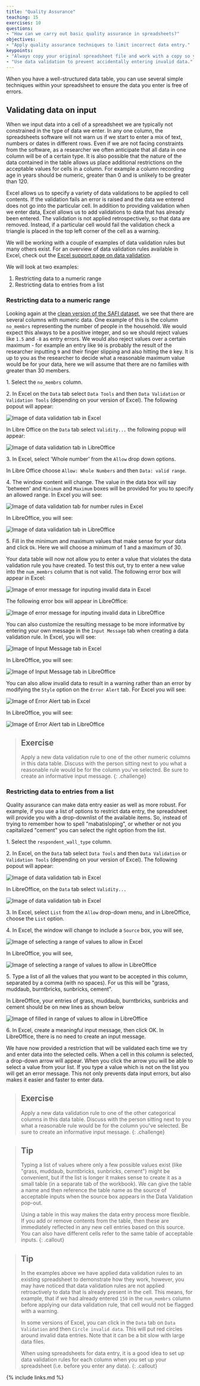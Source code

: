 ```yaml
---
title: "Quality Assurance"
teaching: 15
exercises: 10
questions:
- "How can we carry out basic quality assurance in spreadsheets?"
objectives:
- "Apply quality assurance techniques to limit incorrect data entry."
keypoints:
- "Always copy your original spreadsheet file and work with a copy so you don't affect the raw data."
- "Use data validation to prevent accidentally entering invalid data."
---
```


When you have a well-structured data table, you can use several simple
techniques within your spreadsheet to ensure the data you enter is
free of errors. 

## Validating data on input

When we input data into a cell of a spreadsheet we are typically not constrained in the type of data we enter.
In any one column, the spreadsheets software will not warn us if we start to enter a mix of text, numbers or dates in different rows.
Even if we are not facing constraints from the software, as a researcher we often anticipate that all data in one column will be of a certain type.
It is also possible that the nature of the data contained in the table allows us place additional restrictions on the acceptable values for cells in a column.
For example a column recording age in years should be numeric, greater than 0 and is unlikely to be greater than 120.

Excel allows us to specify a variety of data validations to be applied to cell contents.
If the validation fails an error is raised and the data we entered does not go into the particular cell.
In addition to providing validation when we enter data, Excel allows us to add validations to data that has already been entered.
The validation is not applied retrospectively, so that data are removed.
Instead, if a particular cell would fail the validation check a triangle is placed in the top left corner of the cell as a warning.

We will be working with a couple of examples of data validation
rules but many others exist. For an overview of data validation rules
available in Excel, check out the [Excel support page on data validation](https://support.office.com/en-us/article/Apply-data-validation-to-cells-29FECBCC-D1B9-42C1-9D76-EFF3CE5F7249). 

We will look at two examples: 

1. Restricting data to a numeric range
2. Restricting data to entries from a list

### Restricting data to a numeric range

Looking again at the [clean version of the SAFI
dataset](https://ndownloader.figshare.com/files/11492171), we see that there are
several columns with numeric data. One example of this is the column `no_membrs`
representing the number of people in the household. We would expect this always
to be a positive integer, and so we should reject values like `1.5` and `-8` as
entry errors. We would also reject values over a certain maximum - for example
an entry like `90` is probably the result of the researcher inputting `9` and
their finger slipping and also hitting the `0` key. It is up to you as the
researcher to decide what a reasonable maximum value would be for your data,
here we will assume that there are no families with greater than 30 members.


1\. Select the `no_membrs` column.

2\. In Excel on the `Data` tab select `Data Tools` and then `Data Validation` or `Validation Tools` (depending on your version of Excel). The following popout will appear: 

![Image of data validation tab in Excel](../fig/data-validation-tab.png)

In Libre Office on the `Data` tab select `Validity...` the following popup will appear:

![Image of data validation tab in LibreOffice](../fig/data-validation-tab-LibreOffice.png)

3\. In Excel, select 'Whole number' from the `Allow` drop down options.

In Libre Office choose `Allow: Whole Numbers` and then `Data: valid range`.
 
4\. The window content will change.
The value in the data box will say 'between' and `Minimum` and `Maximum` boxes will be provided for you to specify an allowed range. 
In Excel you will see:

![Image of data validation tab for number rules in Excel](../fig/data-validation-numbers.png)

In LibreOffice, you will see:

![Image of data validation tab in LibreOffice](../fig/data-validation-numbers-LibreOffice.png)


5\. Fill in the minimum and maximum values that make sense for your data and click `Ok`. Here we will choose a minimum of 1 and a maximum of 30.

Your data table will now not allow you to enter a value that violates
the data validation rule you have created. To test this out, try 
to enter a new value into the `num_membrs` column that is not valid.
The following error box will appear in Excel: 

![Image of error message for inputing invalid data in Excel](../fig/error-invalid-data.png)

The following error box will appear in LibreOffice: 

![Image of error message for inputing invalid data in LibreOffice](../fig/error-invalid-data-LibreOffice.png)

You can also customize the resulting message to be more informative by entering
your own message in the `Input Message` tab when creating a data validation rule.
In Excel, you will see:

![Image of Input Message tab in Excel](../fig/input_message.png)

In LibreOffice, you will see:

![Image of Input Message tab in LibreOffice](../fig/input_message_LibreOffice.png)

You can also allow invalid data to result in a warning rather than an error by modifying the `Style`
option on the `Error Alert` tab. For Excel you will see:

![Image of Error Alert tab in Excel](../fig/error_alert.png)

In LibreOffice, you will see:

![Image of Error Alert tab in LibreOffice](../fig/error_alert_LibreOffice.png)

> ## Exercise
> Apply a new data validation rule to one of the other numeric 
> columns in this data table. Discuss with the person sitting next
> to you what a reasonable rule would be for the column you've selected. Be sure to create an informative input message. 
{: .challenge}

### Restricting data to entries from a list

Quality assurance can make data entry easier as well as more robust. For
example, if you use a list of options to restrict data entry, the spreadsheet
will provide you with a drop-downlist of the available items. So, instead of
trying to remember how to spell "mabatisloping", or whether or not you capitalized "cement" you can select the
right option from the list.

1\. Select the `respondent_wall_type` column.

2\. In Excel, on the `Data` tab select `Data Tools` and then `Data Validation` or `Validation Tools` (depending on your version of Excel). The following popout will appear: 

![Image of data validation tab in Excel](../fig/data-validation-tab.png)

In LibreOffice, on the `Data` tab select `Validity...`

![Image of data validation tab in Excel](../fig/data-validation-tab-LibreOffice.png)

3\. In Excel, select `List` from the `Allow` drop-down menu, and in LibreOffice, choose the `List` option.

4\. In Excel, the window will change to include a `Source` box, you will see,

![Image of selecting a range of values to allow in Excel](../fig/select-range-of-values.png)

In LibreOffice, you will see,

![Image of selecting a range of values to allow in LibreOffice](../fig/select-range-of-values-LibreOffice.png)

5\. Type a list of all the values that you want to be accepted in this column, separated by a comma (with no spaces). For us this will be "grass, muddaub, burntbricks, sunbricks, cement". 

In LibreOffice, your entries of grass, muddaub, burntbricks, sunbricks and cement should be on new lines as shown below

![Image of filled in range of values to allow in LibreOffice](../fig/filled-range-of-values-LibreOffice.png)


6\. In Excel, create a meaningful input message, then click OK. In LibreOffice, there is no need to create an input message.

We have now provided a restriction that will be validated each time we try and
enter data into the selected cells. When a cell in this column is selected, a drop-down arrow will appear.
When you click the arrow you will be able to select a value from your list.
If you type a value which is not on the list you will get an error message. This not only prevents data input errors, but also makes it easier and faster to enter data. 

> ## Exercise
> Apply a new data validation rule to one of the other categorical 
> columns in this data table. Discuss with the person sitting next
> to you what a reasonable rule would be for the column you've selected. Be sure to create an informative input message. 
{: .challenge}

> ## Tip
> Typing a list of values where only a few possible values exist (like "grass, muddaub, burntbricks, sunbricks, cement") might be convenient, but if the list is longer it makes sense to create it as a small table (in a separate tab of the workbook).
> We can give the table a name and then reference the table name as the source of acceptable inputs when the source box appears in the Data Validation pop-out.
>
> Using a table in this way makes the data entry process more flexible.
> If you add or remove contents from the table, then these are immediately reflected in any new cell entries based on this source.
> You can also have different cells refer to the same table of acceptable inputs.
{: .callout}

> ## Tip
> 
> In the examples above we have applied data validation rules to
> an existing spreadsheet to demonstrate how they work, however, 
> you may have noticed that data validation rules are not applied
> retroactively to data that is already present in the cell. 
> This means, for example, that if we had already entered `150`
> in the `num_membrs` column before applying our data validation
> rule, that cell would not be flagged with a warning. 
> 
> In some versions of Excel, you can click in the `Data` tab on 
> `Data Validation` and then `Circle invalid data`. This will 
> put red circles around invalid data entries. Note that it can be a bit slow with large data files.
>
> When using spreadsheets for data entry, it is a good idea to set up
> data validation rules for each column when you set up your 
> spreadsheet (i.e. before you enter any data). 
{: .callout}

{% include links.md %}
